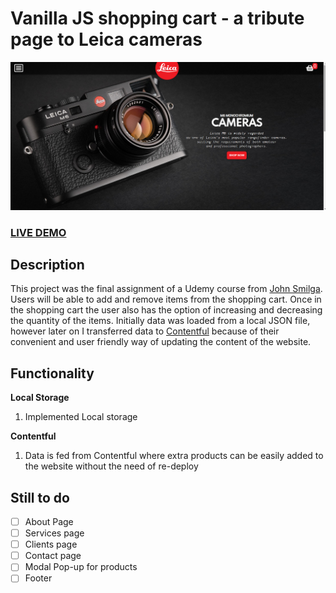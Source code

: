 # Vanilla JS shopping cart - a tribute page to Leica cameras

![Shopping Cart](README.png?raw=true "Shopping Cart")

### <a href="https://marius-adam.github.io/leica-shopping-cart/">LIVE DEMO</a>

## Description

This project was the final assignment of a Udemy course from <a href="https://www.udemy.com/user/janis-smilga-3/">John Smilga</a>. 
Users will be able to add and remove items from the shopping cart. Once in the shopping cart the user also has the option of increasing and decreasing the quantity of the items. Initially data was loaded from a local JSON file, however later on I transferred data to <a href="https://www.contentful.com/">Contentful</a> because of their convenient and user friendly way of updating the content of the website.

## Functionality

<strong>Local Storage</strong>

<ol>
  <li> Implemented Local storage </li>
</ol>

<strong>Contentful</strong>

<ol>
  <li> Data is fed from Contentful where extra products can be easily added to the website without the need of re-deploy </li>
</ol>

## Still to do

- [ ] About Page
- [ ] Services page
- [ ] Clients page
- [ ] Contact page
- [ ] Modal Pop-up for products
- [ ] Footer
